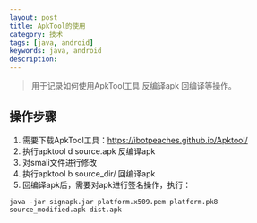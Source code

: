 ```yaml
---
layout: post
title: ApkTool的使用
category: 技术
tags: [java, android]
keywords: java, android
description: 
---
```

> 用于记录如何使用ApkTool工具 反编译apk 回编译等操作。

## 操作步骤

1. 需要下载ApkTool工具：https://ibotpeaches.github.io/Apktool/ 
2. 执行apktool d source.apk 反编译apk
3. 对smali文件进行修改
4. 执行apktool b source_dir/ 回编译apk
5. 回编译apk后，需要对apk进行签名操作，执行：
```shell
java -jar signapk.jar platform.x509.pem platform.pk8 source_modified.apk dist.apk
```

